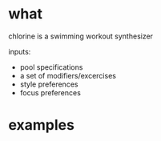 # what
chlorine is a swimming workout synthesizer  

inputs:
- pool specifications
- a set of modifiers/excercises
- style preferences
- focus preferences

# examples

